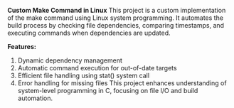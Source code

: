 **Custom Make Command in Linux**
This project is a custom implementation of the make command using Linux system programming. It automates the build process by checking file dependencies, comparing timestamps, and executing commands when dependencies are updated.

**Features:**
1) Dynamic dependency management
2) Automatic command execution for out-of-date targets
3) Efficient file handling using stat() system call
4) Error handling for missing files
This project enhances understanding of system-level programming in C, focusing on file I/O and build automation.
